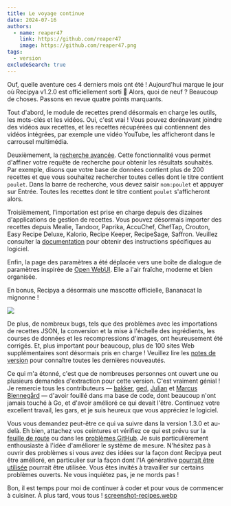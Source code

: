```yaml
---
title: Le voyage continue
date: 2024-07-16
authors:
  - name: reaper47
    link: https://github.com/reaper47
    image: https://github.com/reaper47.png
tags:
  - version
excludeSearch: true
---
```


Ouf, quelle aventure ces 4 derniers mois ont été ! Aujourd'hui marque le jour où Recipya v1.2.0 est officiellement sorti 🎉
Alors, quoi de neuf ? Beaucoup de choses. Passons en revue quatre points marquants.

Tout d'abord, le module de recettes prend désormais en charge les outils, les mots-clés et les vidéos. Oui, c'est vrai ! 
Vous pouvez dorénavant joindre des vidéos aux recettes, et les recettes récupérées qui contiennent des vidéos intégrées, 
par exemple une vidéo YouTube, les afficheront dans le carrousel multimédia.

Deuxièmement, la [recherche avancée](/fr/docs/features/recipes/search/). Cette fonctionnalité vous permet d'affiner 
votre requête de recherche pour obtenir les résultats souhaités. Par exemple, disons que votre base de données contient 
plus de 200 recettes et que vous souhaitez rechercher toutes celles dont le titre contient `poulet`. Dans la barre de 
recherche, vous devez saisir `nom:poulet` et appuyer sur Entrée. Toutes les recettes dont le titre contient `poulet` s'afficheront alors.

Troisièmement, l'importation est prise en charge depuis des dizaines d'applications de gestion de recettes. Vous pouvez désormais importer des 
recettes depuis Mealie, Tandoor, Paprika, AccuChef, ChefTap, Crouton, Easy Recipe Deluxe, Kalorio, Recipe Keeper, RecipeSage, Saffron. 
Veuillez consulter la [documentation](/fr/docs/features/integrations/) pour obtenir des instructions spécifiques au logiciel.

Enfin, la page des paramètres a été déplacée vers une boîte de dialogue de paramètres inspirée de [Open WebUI](https://github.com/open-webui/open-webui). 
Elle a l'air fraîche, moderne et bien organisée.

En bonus, Recipya a désormais une mascotte officielle, Bananacat la mignonne !

![](https://raw.githubusercontent.com/reaper47/recipya/main/web/static/mstile-150x150.png)

De plus, de nombreux bugs, tels que des problèmes avec les importations de recettes JSON, la conversion et la mise à l'échelle des ingrédients, 
les courses de données et les recompressions d'images, ont heureusement été corrigés. Et, plus important pour beaucoup, plus de 100 sites Web 
supplémentaires sont désormais pris en charge ! Veuillez lire les [notes de version](/fr/about/changelog/v1.2.0/) pour connaître toutes 
les dernières nouveautés.

Ce qui m'a étonné, c'est que de nombreuses personnes ont ouvert une ou plusieurs demandes d'extraction pour cette version. C'est vraiment génial ! 
Je remercie tous les contributeurs — [bakker](https://github.com/bakker), [ged](https://github.com/gedw99), [Julian](https://github.com/jesp1999) et
[Marcus Blennegård](https://github.com/mblennegard) — d'avoir fouillé dans ma base de code, dont beaucoup n'ont jamais touché à Go, et d'avoir amélioré 
ce qui devait l'être. Continuez votre excellent travail, les gars, et je suis heureux que vous appréciez le logiciel.

Vous vous demandez peut-être ce qui va suivre dans la version 1.3.0 et au-delà. Eh bien, attachez vos ceintures et vérifiez ce qui est prévu sur 
la [feuille de route](/about/roadmap/) ou dans les [problèmes GitHub](https://github.com/reaper47/recipya/issues). Je suis particulièrement 
enthousiaste à l'idée d'améliorer le système de mesure. N'hésitez pas à ouvrir des problèmes si vous avez des idées sur la façon dont Recipya peut
être amélioré, en particulier sur la façon dont l'IA générative [pourrait être utilisée](https://github.com/reaper47/recipya/issues/397)
pourrait être utilisée. Vous êtes invités à travailler sur certains problèmes ouverts. Ne vous inquiétez pas, je ne mords pas !

Bon, il est temps pour moi de continuer à coder et pour vous de commencer à cuisiner. À plus tard, vous tous !
[screenshot-recipes.webp](..%2F..%2F..%2F..%2F.github%2Fscreenshot-recipes.webp)